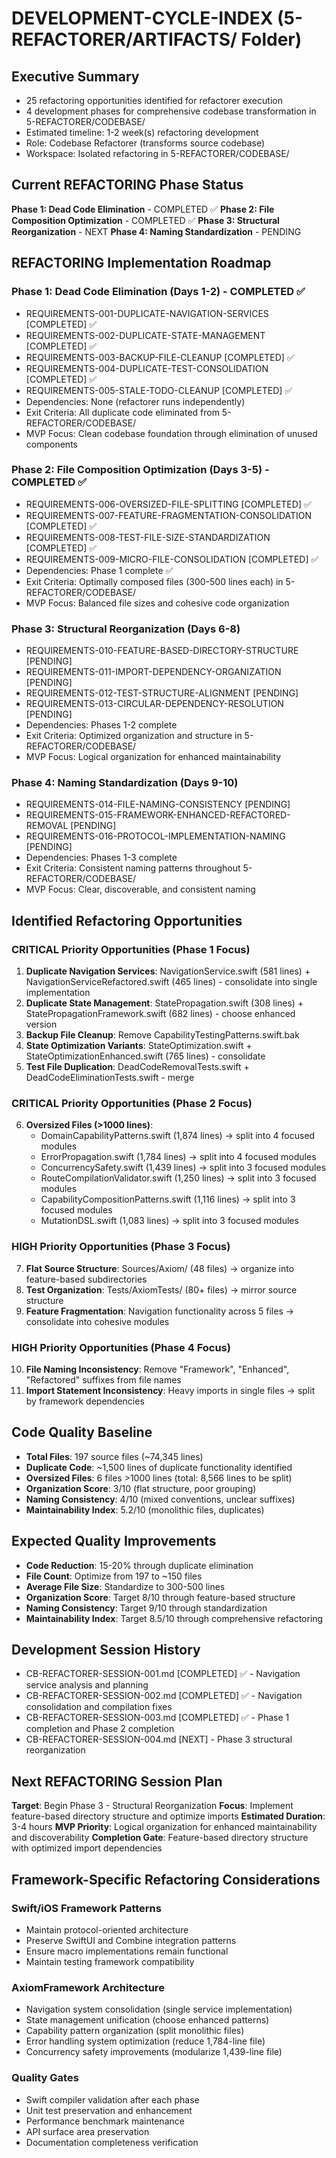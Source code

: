 # DEVELOPMENT-CYCLE-INDEX (5-REFACTORER/ARTIFACTS/ Folder)

## Executive Summary  
- 25 refactoring opportunities identified for refactorer execution
- 4 development phases for comprehensive codebase transformation in 5-REFACTORER/CODEBASE/
- Estimated timeline: 1-2 week(s) refactoring development
- Role: Codebase Refactorer (transforms source codebase)
- Workspace: Isolated refactoring in 5-REFACTORER/CODEBASE/

## Current REFACTORING Phase Status
**Phase 1: Dead Code Elimination** - COMPLETED ✅
**Phase 2: File Composition Optimization** - COMPLETED ✅
**Phase 3: Structural Reorganization** - NEXT
**Phase 4: Naming Standardization** - PENDING

## REFACTORING Implementation Roadmap

### Phase 1: Dead Code Elimination (Days 1-2) - COMPLETED ✅
- REQUIREMENTS-001-DUPLICATE-NAVIGATION-SERVICES [COMPLETED] ✅
- REQUIREMENTS-002-DUPLICATE-STATE-MANAGEMENT [COMPLETED] ✅  
- REQUIREMENTS-003-BACKUP-FILE-CLEANUP [COMPLETED] ✅
- REQUIREMENTS-004-DUPLICATE-TEST-CONSOLIDATION [COMPLETED] ✅
- REQUIREMENTS-005-STALE-TODO-CLEANUP [COMPLETED] ✅
- Dependencies: None (refactorer runs independently)
- Exit Criteria: All duplicate code eliminated from 5-REFACTORER/CODEBASE/
- MVP Focus: Clean codebase foundation through elimination of unused components

### Phase 2: File Composition Optimization (Days 3-5) - COMPLETED ✅
- REQUIREMENTS-006-OVERSIZED-FILE-SPLITTING [COMPLETED] ✅
- REQUIREMENTS-007-FEATURE-FRAGMENTATION-CONSOLIDATION [COMPLETED] ✅
- REQUIREMENTS-008-TEST-FILE-SIZE-STANDARDIZATION [COMPLETED] ✅
- REQUIREMENTS-009-MICRO-FILE-CONSOLIDATION [COMPLETED] ✅
- Dependencies: Phase 1 complete ✅
- Exit Criteria: Optimally composed files (300-500 lines each) in 5-REFACTORER/CODEBASE/
- MVP Focus: Balanced file sizes and cohesive code organization

### Phase 3: Structural Reorganization (Days 6-8)
- REQUIREMENTS-010-FEATURE-BASED-DIRECTORY-STRUCTURE [PENDING]
- REQUIREMENTS-011-IMPORT-DEPENDENCY-ORGANIZATION [PENDING]
- REQUIREMENTS-012-TEST-STRUCTURE-ALIGNMENT [PENDING]
- REQUIREMENTS-013-CIRCULAR-DEPENDENCY-RESOLUTION [PENDING]
- Dependencies: Phases 1-2 complete
- Exit Criteria: Optimized organization and structure in 5-REFACTORER/CODEBASE/
- MVP Focus: Logical organization for enhanced maintainability

### Phase 4: Naming Standardization (Days 9-10)
- REQUIREMENTS-014-FILE-NAMING-CONSISTENCY [PENDING]
- REQUIREMENTS-015-FRAMEWORK-ENHANCED-REFACTORED-REMOVAL [PENDING]
- REQUIREMENTS-016-PROTOCOL-IMPLEMENTATION-NAMING [PENDING]
- Dependencies: Phases 1-3 complete
- Exit Criteria: Consistent naming patterns throughout 5-REFACTORER/CODEBASE/
- MVP Focus: Clear, discoverable, and consistent naming

## Identified Refactoring Opportunities

### CRITICAL Priority Opportunities (Phase 1 Focus)
1. **Duplicate Navigation Services**: NavigationService.swift (581 lines) + NavigationServiceRefactored.swift (465 lines) - consolidate into single implementation
2. **Duplicate State Management**: StatePropagation.swift (308 lines) + StatePropagationFramework.swift (682 lines) - choose enhanced version
3. **Backup File Cleanup**: Remove CapabilityTestingPatterns.swift.bak
4. **State Optimization Variants**: StateOptimization.swift + StateOptimizationEnhanced.swift (765 lines) - consolidate
5. **Test File Duplication**: DeadCodeRemovalTests.swift + DeadCodeEliminationTests.swift - merge

### CRITICAL Priority Opportunities (Phase 2 Focus)
6. **Oversized Files (>1000 lines)**:
   - DomainCapabilityPatterns.swift (1,874 lines) → split into 4 focused modules
   - ErrorPropagation.swift (1,784 lines) → split into 4 focused modules
   - ConcurrencySafety.swift (1,439 lines) → split into 3 focused modules
   - RouteCompilationValidator.swift (1,250 lines) → split into 3 focused modules
   - CapabilityCompositionPatterns.swift (1,116 lines) → split into 3 focused modules
   - MutationDSL.swift (1,083 lines) → split into 3 focused modules

### HIGH Priority Opportunities (Phase 3 Focus)
7. **Flat Source Structure**: Sources/Axiom/ (48 files) → organize into feature-based subdirectories
8. **Test Organization**: Tests/AxiomTests/ (80+ files) → mirror source structure
9. **Feature Fragmentation**: Navigation functionality across 5 files → consolidate into cohesive modules

### HIGH Priority Opportunities (Phase 4 Focus)
10. **File Naming Inconsistency**: Remove "Framework", "Enhanced", "Refactored" suffixes from file names
11. **Import Statement Inconsistency**: Heavy imports in single files → split by framework dependencies

## Code Quality Baseline
- **Total Files**: 197 source files (~74,345 lines)
- **Duplicate Code**: ~1,500 lines of duplicate functionality identified
- **Oversized Files**: 6 files >1000 lines (total: 8,566 lines to be split)
- **Organization Score**: 3/10 (flat structure, poor grouping)
- **Naming Consistency**: 4/10 (mixed conventions, unclear suffixes)
- **Maintainability Index**: 5.2/10 (monolithic files, duplicates)

## Expected Quality Improvements
- **Code Reduction**: 15-20% through duplicate elimination
- **File Count**: Optimize from 197 to ~150 files
- **Average File Size**: Standardize to 300-500 lines
- **Organization Score**: Target 8/10 through feature-based structure
- **Naming Consistency**: Target 9/10 through standardization
- **Maintainability Index**: Target 8.5/10 through comprehensive refactoring

## Development Session History
- CB-REFACTORER-SESSION-001.md [COMPLETED] ✅ - Navigation service analysis and planning
- CB-REFACTORER-SESSION-002.md [COMPLETED] ✅ - Navigation consolidation and compilation fixes  
- CB-REFACTORER-SESSION-003.md [COMPLETED] ✅ - Phase 1 completion and Phase 2 completion
- CB-REFACTORER-SESSION-004.md [NEXT] - Phase 3 structural reorganization

## Next REFACTORING Session Plan
**Target**: Begin Phase 3 - Structural Reorganization
**Focus**: Implement feature-based directory structure and optimize imports
**Estimated Duration**: 3-4 hours
**MVP Priority**: Logical organization for enhanced maintainability and discoverability
**Completion Gate**: Feature-based directory structure with optimized import dependencies

## Framework-Specific Refactoring Considerations

### Swift/iOS Framework Patterns
- Maintain protocol-oriented architecture
- Preserve SwiftUI and Combine integration patterns
- Ensure macro implementations remain functional
- Maintain testing framework compatibility

### AxiomFramework Architecture
- Navigation system consolidation (single service implementation)
- State management unification (choose enhanced patterns)
- Capability pattern organization (split monolithic files)
- Error handling system optimization (reduce 1,784-line file)
- Concurrency safety improvements (modularize 1,439-line file)

### Quality Gates
- Swift compiler validation after each phase
- Unit test preservation and enhancement
- Performance benchmark maintenance
- API surface area preservation
- Documentation completeness verification